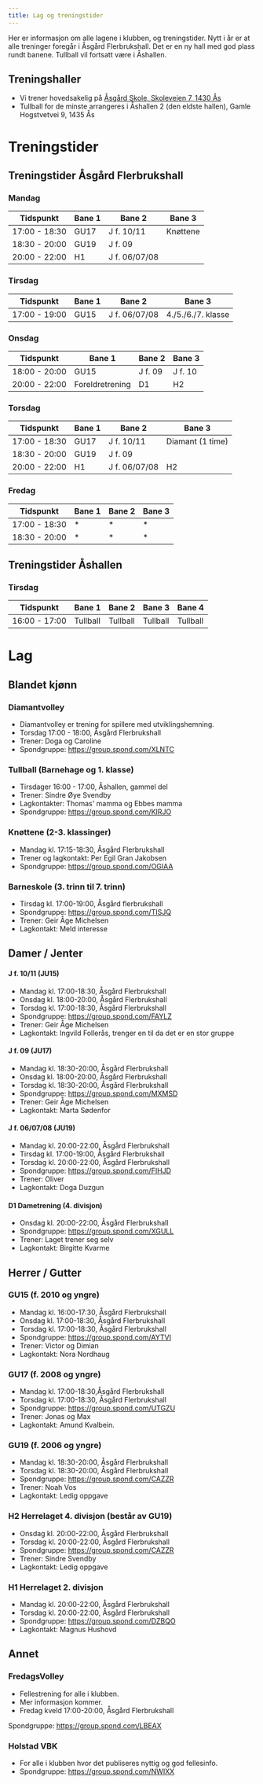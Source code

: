 ```yaml
---
title: Lag og treningstider
---
```


Her er informasjon om alle lagene i klubben, og treningstider. Nytt i år er at
alle treninger foregår i Åsgård Flerbrukshall. Det er en ny hall med god plass
rundt banene. Tullball vil fortsatt være i Åshallen.

## Treningshaller

- Vi trener hovedsakelig på
  [Åsgård Skole, Skoleveien 7, 1430 Ås](https://goo.gl/maps/7vrwL8nrGXpeffq59)
- Tullball for de minste arrangeres i Åshallen 2 (den eldste hallen), Gamle
  Hogstvetvei 9, 1435 Ås

# Treningstider

## Treningstider Åsgård Flerbrukshall

### Mandag

| Tidspunkt     | Bane 1 | Bane 2        | Bane 3   |
| ------------- | ------ | ------------- | -------- |
| 17:00 - 18:30 | GU17   | J f. 10/11    | Knøttene |
| 18:30 - 20:00 | GU19   | J f. 09       |          |
| 20:00 - 22:00 | H1     | J f. 06/07/08 |          |

### Tirsdag

| Tidspunkt     | Bane 1 | Bane 2        | Bane 3             |
| ------------- | ------ | ------------- | ------------------ |
| 17:00 - 19:00 | GU15   | J f. 06/07/08 | 4./5./6./7. klasse |

### Onsdag

| Tidspunkt     | Bane 1          | Bane 2  | Bane 3  |
| ------------- | --------------- | ------- | ------- |
| 18:00 - 20:00 | GU15            | J f. 09 | J f. 10 |
| 20:00 - 22:00 | Foreldretrening | D1      | H2      |

### Torsdag

| Tidspunkt     | Bane 1 | Bane 2        | Bane 3           |
| ------------- | ------ | ------------- | ---------------- |
| 17:00 - 18:30 | GU17   | J f. 10/11    | Diamant (1 time) |
| 18:30 - 20:00 | GU19   | J f. 09       |                  |
| 20:00 - 22:00 | H1     | J f. 06/07/08 | H2               |

### Fredag

| Tidspunkt     | Bane 1 | Bane 2 | Bane 3 |
| ------------- | ------ | ------ | ------ |
| 17:00 - 18:30 | *      | *      | *      |
| 18:30 - 20:00 | *      | *      | *      |

## Treningstider Åshallen

### Tirsdag

| Tidspunkt     | Bane 1   | Bane 2   | Bane 3   | Bane 4   |
| ------------- | -------- | -------- | -------- | -------- |
| 16:00 - 17:00 | Tullball | Tullball | Tullball | Tullball |

# Lag

## Blandet kjønn

### Diamantvolley

- Diamantvolley er trening for spillere med utviklingshemning.
- Torsdag 17:00 - 18:00, Åsgård Flerbrukshall
- Trener: Doga og Caroline
- Spondgruppe: https://group.spond.com/XLNTC

### Tullball (Barnehage og 1. klasse)

- Tirsdager 16:00 - 17:00, Åshallen, gammel del
- Trener: Sindre Øye Svendby
- Lagkontakter: Thomas' mamma og Ebbes mamma
- Spondgruppe: https://group.spond.com/KIRJO

### Knøttene (2-3. klassinger)

- Mandag kl. 17:15-18:30, Åsgård Flerbrukshall
- Trener og lagkontakt: Per Egil Gran Jakobsen
- Spondgruppe: https://group.spond.com/OGIAA

### Barneskole (3. trinn til 7. trinn)

- Tirsdag kl. 17:00-19:00, Åsgård flerbrukshall
- Spondgruppe: https://group.spond.com/TISJQ
- Trener: Geir Åge Michelsen
- Lagkontakt: Meld interesse

## Damer / Jenter

#### J f. 10/11 (JU15)

- Mandag kl. 17:00-18:30, Åsgård Flerbrukshall
- Onsdag kl. 18:00-20:00, Åsgård Flerbrukshall
- Torsdag kl. 17:00-18:30, Åsgård Flerbrukshall
- Spondgruppe: https://group.spond.com/FAYLZ
- Trener: Geir Åge Michelsen
- Lagkontakt: Ingvild Follerås, trenger en til da det er en stor gruppe

#### J f. 09 (JU17)

- Mandag kl. 18:30-20:00, Åsgård Flerbrukshall
- Onsdag kl. 18:00-20:00, Åsgård Flerbrukshall
- Torsdag kl. 18:30-20:00, Åsgård Flerbrukshall
- Spondgruppe: https://group.spond.com/MXMSD
- Trener: Geir Åge Michelsen
- Lagkontakt: Marta Sødenfor

#### J f. 06/07/08 (JU19)

- Mandag kl. 20:00-22:00, Åsgård Flerbrukshall
- Tirsdag kl. 17:00-19:00, Åsgård Flerbrukshall
- Torsdag kl. 20:00-22:00, Åsgård Flerbrukshall
- Spondgruppe: https://group.spond.com/FIHJD
- Trener: Oliver
- Lagkontakt: Doga Duzgun

#### D1 Dametrening (4. divisjon)

- Onsdag kl. 20:00-22:00, Åsgård Flerbrukshall
- Spondgruppe: https://group.spond.com/XGULL
- Trener: Laget trener seg selv
- Lagkontakt: Birgitte Kvarme

## Herrer / Gutter

### GU15 (f. 2010 og yngre)

- Mandag kl. 16:00-17:30, Åsgård Flerbrukshall
- Onsdag kl. 17:00-18:30, Åsgård Flerbrukshall
- Torsdag kl. 17:00-18:30, Åsgård Flerbrukshall
- Spondgruppe: https://group.spond.com/AYTVI
- Trener: Victor og Dimian
- Lagkontakt: Nora Nordhaug

### GU17 (f. 2008 og yngre)

- Mandag kl. 17:00-18:30,Åsgård Flerbrukshall
- Torsdag kl. 17:00-18:30, Åsgård Flerbrukshall
- Spondgruppe: https://group.spond.com/UTGZU
- Trener: Jonas og Max
- Lagkontakt: Amund Kvalbein.

### GU19 (f. 2006 og yngre)

- Mandag kl. 18:30-20:00, Åsgård Flerbrukshall
- Torsdag kl. 18:30-20:00, Åsgård Flerbrukshall
- Spondgruppe: https://group.spond.com/CAZZR
- Trener: Noah Vos
- Lagkontakt: Ledig oppgave

### H2 Herrelaget 4. divisjon (består av GU19)

- Onsdag kl. 20:00-22:00, Åsgård Flerbrukshall
- Torsdag kl. 20:00-22:00, Åsgård Flerbrukshall
- Spondgruppe: https://group.spond.com/CAZZR
- Trener: Sindre Svendby
- Lagkontakt: Ledig oppgave

### H1 Herrelaget 2. divisjon

- Mandag kl. 20:00-22:00, Åsgård Flerbrukshall
- Torsdag kl. 20:00-22:00, Åsgård Flerbrukshall
- Spondgruppe: https://group.spond.com/DZBQO
- Lagkontakt: Magnus Hushovd

## Annet

### FredagsVolley

- Fellestrening for alle i klubben.
- Mer informasjon kommer.
- Fredag kveld 17:00-20:00, Åsgård Flerbrukshall

Spondgruppe: https://group.spond.com/LBEAX

### Holstad VBK

- For alle i klubben hvor det publiseres nyttig og god fellesinfo.
- Spondgruppe: https://group.spond.com/NWIXX
